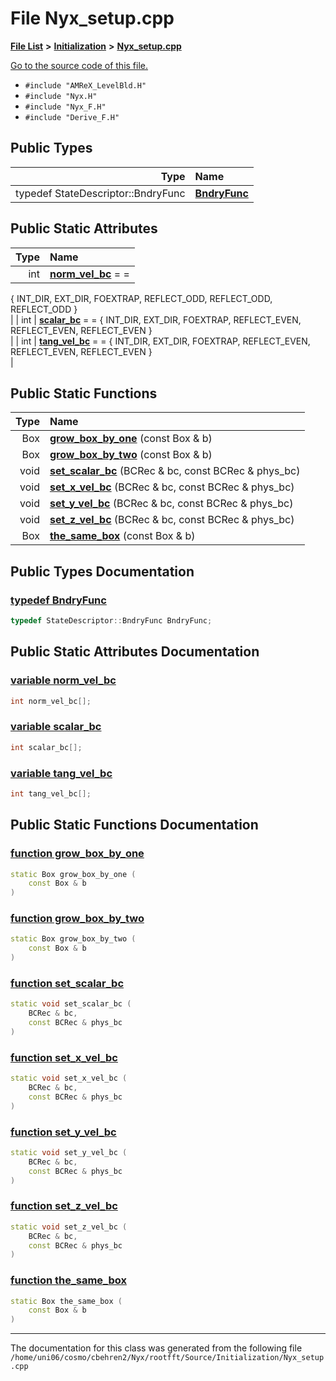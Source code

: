 
# File Nyx\_setup.cpp


[**File List**](files.md) **>** [**Initialization**](dir_71a4420ed1f8982e7234eb6a0b7e6d5d.md) **>** [**Nyx\_setup.cpp**](Nyx__setup_8cpp.md)

[Go to the source code of this file.](Nyx__setup_8cpp_source.md)



* `#include "AMReX_LevelBld.H"`
* `#include "Nyx.H"`
* `#include "Nyx_F.H"`
* `#include "Derive_F.H"`











## Public Types

| Type | Name |
| ---: | :--- |
| typedef StateDescriptor::BndryFunc | [**BndryFunc**](Nyx__setup_8cpp.md#typedef-bndryfunc)  <br> |



## Public Static Attributes

| Type | Name |
| ---: | :--- |
|  int | [**norm\_vel\_bc**](Nyx__setup_8cpp.md#variable-norm-vel-bc)   = =
{
    INT\_DIR, EXT\_DIR, FOEXTRAP, REFLECT\_ODD, REFLECT\_ODD, REFLECT\_ODD
}<br> |
|  int | [**scalar\_bc**](Nyx__setup_8cpp.md#variable-scalar-bc)   = =
{
    INT\_DIR, EXT\_DIR, FOEXTRAP, REFLECT\_EVEN, REFLECT\_EVEN, REFLECT\_EVEN
}<br> |
|  int | [**tang\_vel\_bc**](Nyx__setup_8cpp.md#variable-tang-vel-bc)   = =
{
    INT\_DIR, EXT\_DIR, FOEXTRAP, REFLECT\_EVEN, REFLECT\_EVEN, REFLECT\_EVEN
}<br> |


## Public Static Functions

| Type | Name |
| ---: | :--- |
|  Box | [**grow\_box\_by\_one**](Nyx__setup_8cpp.md#function-grow-box-by-one) (const Box & b) <br> |
|  Box | [**grow\_box\_by\_two**](Nyx__setup_8cpp.md#function-grow-box-by-two) (const Box & b) <br> |
|  void | [**set\_scalar\_bc**](Nyx__setup_8cpp.md#function-set-scalar-bc) (BCRec & bc, const BCRec & phys\_bc) <br> |
|  void | [**set\_x\_vel\_bc**](Nyx__setup_8cpp.md#function-set-x-vel-bc) (BCRec & bc, const BCRec & phys\_bc) <br> |
|  void | [**set\_y\_vel\_bc**](Nyx__setup_8cpp.md#function-set-y-vel-bc) (BCRec & bc, const BCRec & phys\_bc) <br> |
|  void | [**set\_z\_vel\_bc**](Nyx__setup_8cpp.md#function-set-z-vel-bc) (BCRec & bc, const BCRec & phys\_bc) <br> |
|  Box | [**the\_same\_box**](Nyx__setup_8cpp.md#function-the-same-box) (const Box & b) <br> |







## Public Types Documentation


### <a href="#typedef-bndryfunc" id="typedef-bndryfunc">typedef BndryFunc </a>


```cpp
typedef StateDescriptor::BndryFunc BndryFunc;
```


## Public Static Attributes Documentation


### <a href="#variable-norm-vel-bc" id="variable-norm-vel-bc">variable norm\_vel\_bc </a>


```cpp
int norm_vel_bc[];
```



### <a href="#variable-scalar-bc" id="variable-scalar-bc">variable scalar\_bc </a>


```cpp
int scalar_bc[];
```



### <a href="#variable-tang-vel-bc" id="variable-tang-vel-bc">variable tang\_vel\_bc </a>


```cpp
int tang_vel_bc[];
```


## Public Static Functions Documentation


### <a href="#function-grow-box-by-one" id="function-grow-box-by-one">function grow\_box\_by\_one </a>


```cpp
static Box grow_box_by_one (
    const Box & b
) 
```



### <a href="#function-grow-box-by-two" id="function-grow-box-by-two">function grow\_box\_by\_two </a>


```cpp
static Box grow_box_by_two (
    const Box & b
) 
```



### <a href="#function-set-scalar-bc" id="function-set-scalar-bc">function set\_scalar\_bc </a>


```cpp
static void set_scalar_bc (
    BCRec & bc,
    const BCRec & phys_bc
) 
```



### <a href="#function-set-x-vel-bc" id="function-set-x-vel-bc">function set\_x\_vel\_bc </a>


```cpp
static void set_x_vel_bc (
    BCRec & bc,
    const BCRec & phys_bc
) 
```



### <a href="#function-set-y-vel-bc" id="function-set-y-vel-bc">function set\_y\_vel\_bc </a>


```cpp
static void set_y_vel_bc (
    BCRec & bc,
    const BCRec & phys_bc
) 
```



### <a href="#function-set-z-vel-bc" id="function-set-z-vel-bc">function set\_z\_vel\_bc </a>


```cpp
static void set_z_vel_bc (
    BCRec & bc,
    const BCRec & phys_bc
) 
```



### <a href="#function-the-same-box" id="function-the-same-box">function the\_same\_box </a>


```cpp
static Box the_same_box (
    const Box & b
) 
```



------------------------------
The documentation for this class was generated from the following file `/home/uni06/cosmo/cbehren2/Nyx/rootfft/Source/Initialization/Nyx_setup.cpp`